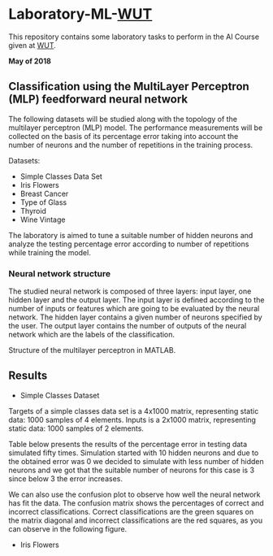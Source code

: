 # Laboratory-ML-[WUT](https://www.pw.edu.pl/)

This repository contains some laboratory tasks to perform in the AI Course given at [WUT](https://www.pw.edu.pl/).

**May of 2018**

## Classification using the MultiLayer Perceptron (MLP)  feedforward neural network

The following datasets will be studied along with the topology of the multilayer perceptron (MLP) model. The performance measurements will be collected on the basis of its percentage error taking into account the number of neurons and the number of repetitions in the training process.

Datasets:
* Simple Classes Data Set
* Iris Flowers
* Breast Cancer
* Type of Glass
* Thyroid
* Wine Vintage

The laboratory is aimed to tune a suitable number of  hidden neurons and analyze the testing percentage error according to number of repetitions while training the model. 

### Neural network structure

The studied neural network is composed of three layers: input layer, one hidden layer and the output layer. The input layer is defined according to the number of inputs or features which are going to be evaluated by the neural network. The hidden layer contains a given number of neurons specified by the user. The output layer contains the number of outputs of the neural network which are the labels of the classification. 

 Structure of the multilayer perceptron in MATLAB.

## Results 

* Simple Classes Dataset

Targets of a simple classes data set is a 4x1000 matrix, representing static data: 1000 samples of 4 elements.  Inputs is a 2x1000 matrix, representing static data: 1000 samples of 2 elements.

Table below presents the results of the percentage error in testing data simulated fifty times. Simulation started with 10 hidden neurons and due to the obtained error was 0 we decided to simulate with less number of hidden neurons and we got that the suitable number of neurons for this case is 3 since below 3 the error increases. 

We can also use the confusion plot to observe how well the neural network has fit the data. The confusion matrix shows the percentages of correct and incorrect classifications. Correct classifications are the green squares on the matrix diagonal and incorrect classifications are the red squares, as you can observe  in the following figure.


* Iris Flowers

